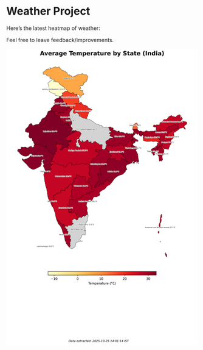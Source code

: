 # Weather Project

Here’s the latest heatmap of weather:

Feel free to leave feedback/improvements.

![India Heatmap](docs/assets/india_heatmap.png?v=FC8AD4)
